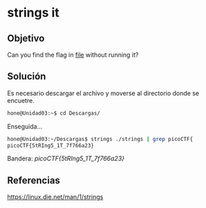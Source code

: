 # strings it

## Objetivo

Can you find the flag in [file](https://jupiter.challenges.picoctf.org/static/fae9ac5267cd6e44124e559b901df177/strings) without running it?

## Solución

Es necesario descargar el archivo y moverse al directorio donde se encuetre.

```bash
hone@Unidad03:~$ cd Descargas/
```

Enseguida...

```bash
hone@Unidad03:~/Descargas$ strings ./strings | grep picoCTF{
picoCTF{5tRIng5_1T_7f766a23}
```

Bandera: *picoCTF{5tRIng5_1T_7f766a23}*

## Referencias

<https://linux.die.net/man/1/strings>
